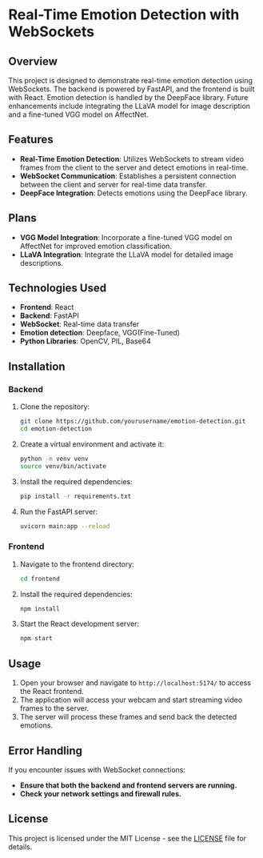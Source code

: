 # Real-Time Emotion Detection with WebSockets

## Overview

This project is designed to demonstrate real-time emotion detection using WebSockets. The backend is powered by FastAPI, and the frontend is built with React. Emotion detection is handled by the DeepFace library. Future enhancements include integrating the LLaVA model for image description and a fine-tuned VGG model on AffectNet.

## Features

- **Real-Time Emotion Detection**: Utilizes WebSockets to stream video frames from the client to the server and detect emotions in real-time.
- **WebSocket Communication**: Establishes a persistent connection between the client and server for real-time data transfer.
- **DeepFace Integration**: Detects emotions using the DeepFace library.

## Plans

-  **VGG Model Integration**: Incorporate a fine-tuned VGG model on AffectNet for improved emotion classification.
- **LLaVA Integration**: Integrate the LLaVA model for detailed image descriptions.

## Technologies Used

- **Frontend**: React
- **Backend**: FastAPI
- **WebSocket**: Real-time data transfer
- **Emotion detection**: Deepface, VGG(Fine-Tuned)
- **Python Libraries**: OpenCV, PIL, Base64

## Installation

### Backend

1. Clone the repository:
   ```bash
   git clone https://github.com/yourusername/emotion-detection.git
   cd emotion-detection
   ```

2. Create a virtual environment and activate it:
   ```bash
   python -m venv venv
   source venv/bin/activate  
   ```

3. Install the required dependencies:
   ```bash
   pip install -r requirements.txt
   ```

4. Run the FastAPI server:
   ```bash
   uvicorn main:app --reload
   ```

### Frontend

1. Navigate to the frontend directory:
   ```bash
   cd frontend
   ```

2. Install the required dependencies:
   ```bash
   npm install
   ```

3. Start the React development server:
   ```bash
   npm start
   ```

## Usage

1. Open your browser and navigate to `http://localhost:5174/` to access the React frontend.
2. The application will access your webcam and start streaming video frames to the server.
3. The server will process these frames and send back the detected emotions.

## Error Handling

If you encounter issues with WebSocket connections:

- **Ensure that both the backend and frontend servers are running.**
- **Check your network settings and firewall rules.**


## License

This project is licensed under the MIT License - see the [LICENSE](LICENSE) file for details.